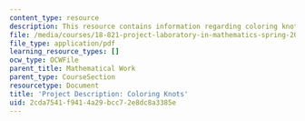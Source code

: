 ```yaml
---
content_type: resource
description: This resource contains information regarding coloring knots.
file: /media/courses/18-821-project-laboratory-in-mathematics-spring-2013/2cda7541f9414a29bcc72e8dc8a3385e_MIT18_821S13_pjct_col_knt.pdf
file_type: application/pdf
learning_resource_types: []
ocw_type: OCWFile
parent_title: Mathematical Work
parent_type: CourseSection
resourcetype: Document
title: 'Project Description: Coloring Knots'
uid: 2cda7541-f941-4a29-bcc7-2e8dc8a3385e
---
```

